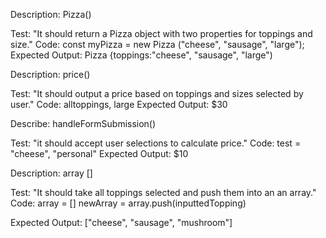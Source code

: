 Description: Pizza()

Test: "It should return a Pizza object with two properties for toppings and size."
Code:
const myPizza = new Pizza ("cheese", "sausage", "large");
Expected Output: Pizza {toppings:"cheese", "sausage", "large")


Description: price()

Test: "It should output a price based on toppings and sizes selected by user."
Code:
alltoppings, large
Expected Output: $30

Describe: handleFormSubmission()

Test: "it should accept user selections to calculate price."
Code:
test = "cheese", "personal"
Expected Output: $10

Description: array []

Test: "It should take all toppings selected and push them into an an array."
Code:
array = []
newArray = array.push(inputtedTopping)

Expected Output: ["cheese", "sausage", "mushroom"]

